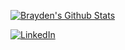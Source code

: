 [![Brayden's Github Stats](https://github-readme-stats.vercel.app/api?username=BraydenNgo)](https://github.com/anuraghazra/github-readme-stats)


[![LinkedIn](https://img.shields.io/badge/LinkedIn-Profile-blue?style=flat-square&logo=linkedin)]([https://www.linkedin.com/in/your-profile/](https://www.linkedin.com/in/brayden-ngo-b270b0213/)https://www.linkedin.com/in/brayden-ngo-b270b0213/)


